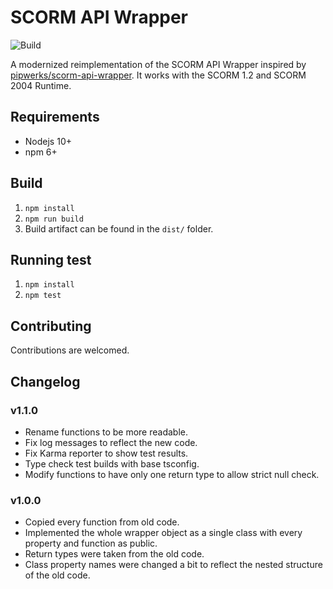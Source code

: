 # SCORM API Wrapper

![Build](https://github.com/szenadam/scorm-api-wrapper/workflows/Build/badge.svg)

A modernized reimplementation of the SCORM API Wrapper inspired by
[pipwerks/scorm-api-wrapper](https://github.com/pipwerks/scorm-api-wrapper).
It works with the SCORM 1.2 and SCORM 2004 Runtime.

## Requirements

- Nodejs 10+
- npm 6+

## Build

1. `npm install`
2. `npm run build`
3. Build artifact can be found in the `dist/` folder.

## Running test

1. `npm install`
2. `npm test`

## Contributing

Contributions are welcomed.

## Changelog

### v1.1.0

- Rename functions to be more readable.
- Fix log messages to reflect the new code.
- Fix Karma reporter to show test results.
- Type check test builds with base tsconfig.
- Modify functions to have only one return type to allow strict null check.

### v1.0.0

- Copied every function from old code.
- Implemented the whole wrapper object as a single class with every property and function as public.
- Return types were taken from the old code.
- Class property names were changed a bit to reflect the nested structure of the old code.
